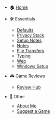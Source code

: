 - 🏠 [Home](README.md)

- 🛠️ Essentials
  - [Defaults](defaults.md)
  - [Privacy Stack](shields-up.md)
  - [Setup Notes](setup.md)
  - [Notes](notespace.md)
  - [File Transfers](transfer.md)
  - [Typing](typeography.md)
  - [Web](web.md)
  - [Windows Setup](winboot.md)

- 🎮 Game Reviews
  - [Review Hub](game-reviews.md)

- 📄 Other
  - [About Me](about.md)
  - [Suggest a Game](suggestions.md)